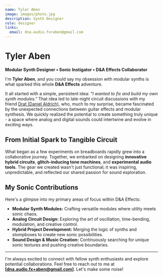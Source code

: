 ```yaml
---
name: Tyler Aben
image: images/photo.jpg
description: Synth Designer
role: designer
links:
  email: dna.audio.fx+aben@gmail.com
---
```


# Tyler Aben

**Modular Synth Designer • Sonic Instigator • D&A Effects Collaborator**

I'm **Tyler Aben**, and you could say my obsession with modular synths is what sparked this whole **D&A Effects** adventure.

It all started with a simple, persistent idea: _"I wanted to fix and build my own synth modules."_ 
That idea led to late-night circuit discussions with my friend [Drat (Daniel Aldrich)](/members/drat), who, much to my surprise, became fascinated by the unexpected connections between guitar effects and modular synthesis. We quickly realized the potential to create something truly unique - a space where analog and digital sounds could intertwine and evolve in exciting ways.

## From Initial Spark to Tangible Circuit

What began as a few experiments on breadboards rapidly grew into a collaborative journey. Together, we embarked on designing **innovative hybrid circuits**, **glitch-inducing tone machines**, and **experimental audio tools**. The gear we created wasn't just functional; it was inspiring, unpredictable, and reflected our shared passion for sound exploration.

## My Sonic Contributions

Here's a glimpse into my primary areas of focus within D&A Effects:

- **Modular Synth Modules:** Crafting versatile modules where utility meets sonic chaos.
- **Analog Circuit Design:** Exploring the art of oscillation, time-bending, modulation, and creative control.
- **Hybrid Project Development:** Merging the logic of synths and stompboxes to create new sonic possibilities.
- **Sound Design & Music Creation:** Continuously searching for unique sonic textures and pushing creative boundaries.

---

I'm always excited to connect with fellow synth enthusiasts and explore potential collaborations. 
Feel free to reach out to me at **[dna.audio.fx+aben@gmail.com]**. Let's make some noise!